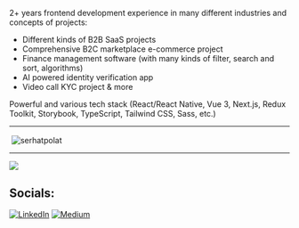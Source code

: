 2+ years frontend development experience in many different industries and concepts of projects:

* Different kinds of B2B SaaS projects
* Comprehensive B2C marketplace e-commerce project
* Finance management software (with many kinds of filter, search and sort, algorithms)
* AI powered identity verification app
* Video call KYC project
& more

Powerful and various tech stack (React/React Native, Vue 3, Next.js, Redux Toolkit, Storybook, TypeScript, Tailwind CSS, Sass, etc.)

<hr>

&nbsp;<img align="center" src="https://github-readme-stats.vercel.app/api?username=serhatpolat&show_icons=true&hide_border=true&locale=en&hide=prs,issues,contribs&include_all_commits=true&count_private=true&theme=swift" alt="serhatpolat" />

<hr>

![](https://github-readme-stats.vercel.app/api/top-langs/?username=serhatpolat&theme=swift&hide_border=true&include_all_commits=true&count_private=true&layout=compact)

## Socials:
[![LinkedIn](https://img.shields.io/badge/LinkedIn-%230077B5.svg?logo=linkedin&logoColor=white)](https://linkedin.com/in/serhat-polat-9655a61bb) [![Medium](https://img.shields.io/badge/Medium-12100E?logo=medium&logoColor=white)](https://medium.com/@serhatpolat)
